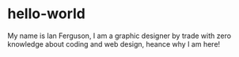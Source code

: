 # hello-world
My name is Ian Ferguson, I am a graphic designer by trade with zero knowledge about coding and web design, heance why I am here!
